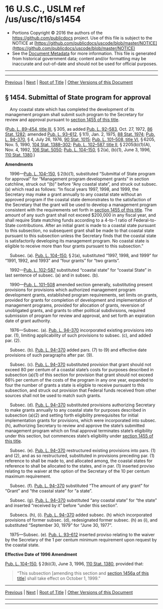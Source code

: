 ---
---

# 16 U.S.C., USLM ref /us/usc/t16/s1454

* Portions Copyright © 2016 the authors of the https://github.com/publicdocs project.
  Use of this file is subject to the NOTICE at [https://github.com/publicdocs/uscode/blob/master/NOTICE](https://github.com/publicdocs/uscode/blob/master/NOTICE)
* See the [Document Metadata](././../../../..//README.md) for more information.
  This file is generated from historical government data; content and/or formatting may be inaccurate and out-of-date and should not be used for official purposes.

----------
----------

[Previous](./../../../..//us/usc/t16/ch33/m__us_usc_t16_s1453.md) | [Next](./../../../..//us/usc/t16/ch33/m__us_usc_t16_s1455.md) | [Root of Title](./../../../../) | [Other Versions of this Document](https://publicdocs.github.io/go/links?ns=uslm&ref=%2Fus%2Fusc%2Ft16%2Fs1454)

## § 1454. Submittal of State program for approval

    Any coastal state which has completed the development of its management program shall submit such program to the Secretary for review and approval pursuant to [section 1455 of this title][/us/usc/t16/s1455].

([Pub. L. 89–454, title III][/us/pl/89/454/tIII], § 305, as added [Pub. L. 92–583][/us/pl/92/583], Oct. 27, 1972, [86 Stat. 1282][/us/stat/86/1282]; amended [Pub. L. 93–612][/us/pl/93/612], § 1(1), Jan. 2, 1975, [88 Stat. 1974][/us/stat/88/1974]; [Pub. L. 94–370][/us/pl/94/370], § 4, July 26, 1976, [90 Stat. 1015][/us/stat/90/1015]; [Pub. L. 101–508, title VI][/us/pl/101/508/tVI], § 6205, Nov. 5, 1990, [104 Stat. 1388–302][/us/stat/104/1388-302]; [Pub. L. 102–587, title II][/us/pl/102/587/tII], § 2205(b)(1)(A), Nov. 4, 1992, [106 Stat. 5050][/us/stat/106/5050]; [Pub. L. 104–150][/us/pl/104/150], § 2(a), (b)(1), June 3, 1996, [110 Stat. 1380][/us/stat/110/1380].)

 __Amendments__ 

    1996—[Pub. L. 104–150][/us/pl/104/150], § 2(b)(1), substituted “Submittal of State program for approval” for “Management program development grants” in section catchline, struck out “(b)” before “Any coastal state”, and struck out subsec. (a) which read as follows: “In fiscal years 1997, 1998, and 1999, the Secretary may make a grant annually to any coastal state without an approved program if the coastal state demonstrates to the satisfaction of the Secretary that the grant will be used to develop a management program consistent with the requirements set forth in [section 1455 of this title][/us/usc/t16/s1455]. The amount of any such grant shall not exceed $200,000 in any fiscal year, and shall require State matching funds according to a 4-to-1 ratio of Federal-to-State contributions. After an initial grant is made to a coastal state pursuant to this subsection, no subsequent grant shall be made to that coastal state pursuant to this subsection unless the Secretary finds that the coastal state is satisfactorily developing its management program. No coastal state is eligible to receive more than four grants pursuant to this subsection.”

    Subsec. (a). [Pub. L. 104–150][/us/pl/104/150], § 2(a), substituted “1997, 1998, and 1999” for “1991, 1992, and 1993” and “four grants” for “two grants”.

    1992—[Pub. L. 102–587][/us/pl/102/587] substituted “coastal state” for “coastal State” in last sentence of subsec. (a) and in subsec. (b).

    1990—[Pub. L. 101–508][/us/pl/101/508] amended section generally, substituting present provisions for provisions which authorized management program development grants, established program requirements, set limits on grants, provided for grants for completion of development and implementation of management programs, provided for allocation of grants, reversion of unobligated grants, and grants to other political subdivisions, required submission of program for review and approval, and set forth an expiration date of grant authority.

    1976—Subsec. (a). [Pub. L. 94–370][/us/pl/94/370] incorporated existing provisions into par. (1), limiting applicability of such provisions to subsec. (c), and added par. (2).

    Subsec. (b). [Pub. L. 94–370][/us/pl/94/370] added pars. (7) to (9) and effective date provisions of such paragraphs after par. (9).

    Subsec. (c). [Pub. L. 94–370][/us/pl/94/370] substituted provision that grant should not exceed 80 per centum of a coastal state’s costs for purposes described in subsection (a)(1) of this section for provision that grant should not exceed 66⅔ per centum of the costs of the program in any one year, expanded to four the number of grants a state is eligible to receive pursuant to this subsection, and struck out provision that Federal funds received from other sources shall not be used to match such grants.

    Subsec. (d). [Pub. L. 94–370][/us/pl/94/370] substituted provisions authorizing Secretary to make grants annually to any coastal state for purposes described in subsection (a)(2) and setting forth eligibility prerequisites for initial implementation grants for provisions, which were incorporated into subsec. (h), authorizing Secretary to review and approve the state’s submitted management program which on final approval terminates state’s eligibility under this section, but commences state’s eligibility under [section 1455 of this title][/us/usc/t16/s1455].

    Subsec. (e). [Pub. L. 94–370][/us/pl/94/370] restructured existing provisions into pars. (1) and (2), and as so restructured, substituted in provisions preceding par. (1) reference to shall be made to, and allocated among, the coastal states for reference to shall be allocated to the states, and in par. (1) inserted proviso relating to the waiver at the option of the Secretary of the 10 per centum maximum requirement.

    Subsec. (f). [Pub. L. 94–370][/us/pl/94/370] substituted “The amount of any grant” for “Grant” and “the coastal state” for “a state”.

    Subsec. (g). [Pub. L. 94–370][/us/pl/94/370] substituted “any coastal state” for “the state” and inserted “received by it” before “under this section”.

    Subsecs. (h), (i). [Pub. L. 94–370][/us/pl/94/370] added subsec. (h) which incorporated provisions of former subsec. (d), redesignated former subsec. (h) as (i), and substituted “September 30, 1979” for “June 30, 1977”.

    1975—Subsec. (e). [Pub. L. 93–612][/us/pl/93/612] inserted proviso relating to the waiver by the Secretary of the 1 per centum minimum requirement upon request by the coastal state.

 __Effective Date of 1996 Amendment__ 

[Pub. L. 104–150][/us/pl/104/150], § 2(b)(3), June 3, 1996, [110 Stat. 1380][/us/stat/110/1380], provided that: 

> “This subsection \[amending this section and [section 1456a of this title][/us/usc/t16/s1456a]\] shall take effect on October 1, 1999.”

----------

[Previous](./../../../..//us/usc/t16/ch33/m__us_usc_t16_s1453.md) | [Next](./../../../..//us/usc/t16/ch33/m__us_usc_t16_s1455.md) | [Root of Title](./../../../../) | [Other Versions of this Document](https://publicdocs.github.io/go/links?ns=uslm&ref=%2Fus%2Fusc%2Ft16%2Fs1454)

----------
----------

[/us/usc/t16/s1455]: https://publicdocs.github.io/go/links?ns=uslm&ref=%2Fus%2Fusc%2Ft16%2Fs1455
[/us/pl/89/454/tIII]: https://publicdocs.github.io/go/links?ns=uslm&ref=%2Fus%2Fpl%2F89%2F454%2FtIII
[/us/pl/92/583]: https://publicdocs.github.io/go/links?ns=uslm&ref=%2Fus%2Fpl%2F92%2F583
[/us/stat/86/1282]: https://publicdocs.github.io/go/links?ns=uslm&ref=%2Fus%2Fstat%2F86%2F1282
[/us/pl/93/612]: https://publicdocs.github.io/go/links?ns=uslm&ref=%2Fus%2Fpl%2F93%2F612
[/us/stat/88/1974]: https://publicdocs.github.io/go/links?ns=uslm&ref=%2Fus%2Fstat%2F88%2F1974
[/us/pl/94/370]: https://publicdocs.github.io/go/links?ns=uslm&ref=%2Fus%2Fpl%2F94%2F370
[/us/stat/90/1015]: https://publicdocs.github.io/go/links?ns=uslm&ref=%2Fus%2Fstat%2F90%2F1015
[/us/pl/101/508/tVI]: https://publicdocs.github.io/go/links?ns=uslm&ref=%2Fus%2Fpl%2F101%2F508%2FtVI
[/us/stat/104/1388-302]: https://publicdocs.github.io/go/links?ns=uslm&ref=%2Fus%2Fstat%2F104%2F1388-302
[/us/pl/102/587/tII]: https://publicdocs.github.io/go/links?ns=uslm&ref=%2Fus%2Fpl%2F102%2F587%2FtII
[/us/stat/106/5050]: https://publicdocs.github.io/go/links?ns=uslm&ref=%2Fus%2Fstat%2F106%2F5050
[/us/pl/104/150]: https://publicdocs.github.io/go/links?ns=uslm&ref=%2Fus%2Fpl%2F104%2F150
[/us/stat/110/1380]: https://publicdocs.github.io/go/links?ns=uslm&ref=%2Fus%2Fstat%2F110%2F1380
[/us/pl/104/150]: https://publicdocs.github.io/go/links?ns=uslm&ref=%2Fus%2Fpl%2F104%2F150
[/us/usc/t16/s1455]: https://publicdocs.github.io/go/links?ns=uslm&ref=%2Fus%2Fusc%2Ft16%2Fs1455
[/us/pl/104/150]: https://publicdocs.github.io/go/links?ns=uslm&ref=%2Fus%2Fpl%2F104%2F150
[/us/pl/102/587]: https://publicdocs.github.io/go/links?ns=uslm&ref=%2Fus%2Fpl%2F102%2F587
[/us/pl/101/508]: https://publicdocs.github.io/go/links?ns=uslm&ref=%2Fus%2Fpl%2F101%2F508
[/us/pl/94/370]: https://publicdocs.github.io/go/links?ns=uslm&ref=%2Fus%2Fpl%2F94%2F370
[/us/pl/94/370]: https://publicdocs.github.io/go/links?ns=uslm&ref=%2Fus%2Fpl%2F94%2F370
[/us/pl/94/370]: https://publicdocs.github.io/go/links?ns=uslm&ref=%2Fus%2Fpl%2F94%2F370
[/us/pl/94/370]: https://publicdocs.github.io/go/links?ns=uslm&ref=%2Fus%2Fpl%2F94%2F370
[/us/usc/t16/s1455]: https://publicdocs.github.io/go/links?ns=uslm&ref=%2Fus%2Fusc%2Ft16%2Fs1455
[/us/pl/94/370]: https://publicdocs.github.io/go/links?ns=uslm&ref=%2Fus%2Fpl%2F94%2F370
[/us/pl/94/370]: https://publicdocs.github.io/go/links?ns=uslm&ref=%2Fus%2Fpl%2F94%2F370
[/us/pl/94/370]: https://publicdocs.github.io/go/links?ns=uslm&ref=%2Fus%2Fpl%2F94%2F370
[/us/pl/94/370]: https://publicdocs.github.io/go/links?ns=uslm&ref=%2Fus%2Fpl%2F94%2F370
[/us/pl/93/612]: https://publicdocs.github.io/go/links?ns=uslm&ref=%2Fus%2Fpl%2F93%2F612
[/us/pl/104/150]: https://publicdocs.github.io/go/links?ns=uslm&ref=%2Fus%2Fpl%2F104%2F150
[/us/stat/110/1380]: https://publicdocs.github.io/go/links?ns=uslm&ref=%2Fus%2Fstat%2F110%2F1380
[/us/usc/t16/s1456a]: https://publicdocs.github.io/go/links?ns=uslm&ref=%2Fus%2Fusc%2Ft16%2Fs1456a



